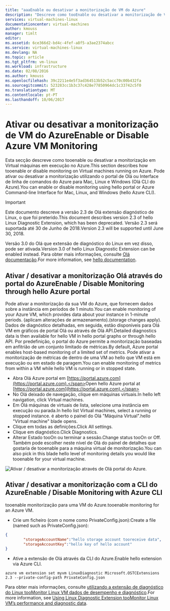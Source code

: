 ```yaml
---
title: "aaaEnable ou desativar a monitorização de VM do Azure"
description: "Descreve como tooEnable ou desativar a monitorização de VM do Azure"
services: virtual-machines-linux
documentationcenter: virtual-machines
author: kmouss
manager: timlt
editor: 
ms.assetid: 6ce366d2-bd4c-4fef-a8f5-a3ae2374abcc
ms.service: virtual-machines-linux
ms.devlang: NA
ms.topic: article
ms.tgt_pltfrm: vm-linux
ms.workload: infrastructure
ms.date: 02/08/2016
ms.author: kmouss
ms.openlocfilehash: 39c2211e4e5f3ad364513b52c5acc70c00b432fa
ms.sourcegitcommit: 523283cc1b3c37c428e77850964dc1c33742c5f0
ms.translationtype: MT
ms.contentlocale: pt-PT
ms.lasthandoff: 10/06/2017
---
```

# <a name="enable-or-disable-azure-vm-monitoring"></a><span data-ttu-id="31042-103">Ativar ou desativar a monitorização de VM do Azure</span><span class="sxs-lookup"><span data-stu-id="31042-103">Enable or Disable Azure VM Monitoring</span></span>

<span data-ttu-id="31042-104">Esta secção descreve como tooenable ou desativar a monitorização em Virtual máquinas em execução no Azure.</span><span class="sxs-lookup"><span data-stu-id="31042-104">This section describes how tooenable or disable monitoring on Virtual machines running on Azure.</span></span> <span data-ttu-id="31042-105">Pode ativar ou desativar a monitorização utilizando o portal de Olá ou Interface de linha de comandos do Azure para Mac, Linux e Windows (Olá CLI do Azure).</span><span class="sxs-lookup"><span data-stu-id="31042-105">You can enable or disable monitoring using hello portal or Azure Command-line Interface for Mac, Linux, and Windows (hello Azure CLI).</span></span>

> [!IMPORTANT]
> <span data-ttu-id="31042-106">Este documento descreve a versão 2.3 de Olá extensão diagnóstico de Linux, o que foi preterido.</span><span class="sxs-lookup"><span data-stu-id="31042-106">This document describes version 2.3 of hello Linux Diagnostic Extension, which has been deprecated.</span></span> <span data-ttu-id="31042-107">Versão 2.3 será suportada até 30 de Junho de 2018.</span><span class="sxs-lookup"><span data-stu-id="31042-107">Version 2.3 will be supported until June 30, 2018.</span></span>
>
> <span data-ttu-id="31042-108">Versão 3.0 do Olá que extensão de diagnóstico do Linux em vez disso, pode ser ativada.</span><span class="sxs-lookup"><span data-stu-id="31042-108">Version 3.0 of hello Linux Diagnostic Extension can be enabled instead.</span></span> <span data-ttu-id="31042-109">Para obter mais informações, consulte [Olá documentação](./diagnostic-extension.md).</span><span class="sxs-lookup"><span data-stu-id="31042-109">For more information, see [hello documentation](./diagnostic-extension.md).</span></span>

## <a name="enable--disable-monitoring-through-hello-azure-portal"></a><span data-ttu-id="31042-110">Ativar / desativar a monitorização Olá através do portal do Azure</span><span class="sxs-lookup"><span data-stu-id="31042-110">Enable / Disable Monitoring through hello Azure portal</span></span>

<span data-ttu-id="31042-111">Pode ativar a monitorização da sua VM do Azure, que fornecem dados sobre a instância em períodos de 1 minuto.</span><span class="sxs-lookup"><span data-stu-id="31042-111">You can enable  monitoring of your Azure VM, which provides data about your instance in 1-minute periods.</span></span> <span data-ttu-id="31042-112">(aplicam alterações de armazenamento).</span><span class="sxs-lookup"><span data-stu-id="31042-112">(storage changes apply).</span></span> <span data-ttu-id="31042-113">Dados de diagnóstico detalhadas, em seguida, estão disponíveis para Olá VM em gráficos de portal Olá ou através de Olá API.</span><span class="sxs-lookup"><span data-stu-id="31042-113">Detailed diagnostics data is then available for hello VM in hello portal graphs or through hello API.</span></span> <span data-ttu-id="31042-114">Por predefinição, o portal do Azure permite a monitorização baseadas em anfitrião de um conjunto limitado de métricas.</span><span class="sxs-lookup"><span data-stu-id="31042-114">By default, Azure portal enables host-based monitoring of a limited set of metrics.</span></span> <span data-ttu-id="31042-115">Pode ativar a monitorização de métricas de dentro de uma VM ao hello que VM está em execução ou em estado de paragem.</span><span class="sxs-lookup"><span data-stu-id="31042-115">You can enable monitoring of metrics from within a VM while hello VM is running or in stopped state.</span></span>

* <span data-ttu-id="31042-116">Abra Olá Azure portal em [https://portal.azure.com](https://portal.azure.com).</span><span class="sxs-lookup"><span data-stu-id="31042-116">Open hello Azure portal at [https://portal.azure.com](https://portal.azure.com).</span></span>
* <span data-ttu-id="31042-117">No Olá deixado de navegação, clique em máquinas virtuais.</span><span class="sxs-lookup"><span data-stu-id="31042-117">In hello left navigation, click Virtual machines.</span></span>
* <span data-ttu-id="31042-118">Em Olá máquinas de virtuais de lista, selecione uma instância em execução ou parada.</span><span class="sxs-lookup"><span data-stu-id="31042-118">In hello list Virtual machines, select a running or stopped instance.</span></span> <span data-ttu-id="31042-119">é aberto o painel do Olá "Máquina Virtual".</span><span class="sxs-lookup"><span data-stu-id="31042-119">hello "Virtual machine" blade opens.</span></span>
* <span data-ttu-id="31042-120">Clique em todas as definições.</span><span class="sxs-lookup"><span data-stu-id="31042-120">Click All settings.</span></span>
* <span data-ttu-id="31042-121">Clique em diagnóstico.</span><span class="sxs-lookup"><span data-stu-id="31042-121">Click Diagnostics.</span></span>
* <span data-ttu-id="31042-122">Alterar Estado tooOn ou terminar a sessão.</span><span class="sxs-lookup"><span data-stu-id="31042-122">Change status tooOn or Off.</span></span> <span data-ttu-id="31042-123">Também pode escolher neste nível de Olá do painel de detalhes que gostaria de tooenable para a máquina virtual de monitorização.</span><span class="sxs-lookup"><span data-stu-id="31042-123">You can also pick in this blade hello level of monitoring details you would like tooenable for your virtual machine.</span></span>

![Ativar / desativar a monitorização através de Olá portal do Azure.][1]

## <a name="enable--disable-monitoring-with-azure-cli"></a><span data-ttu-id="31042-125">Ativar / desativar a monitorização com a CLI do Azure</span><span class="sxs-lookup"><span data-stu-id="31042-125">Enable / Disable Monitoring with Azure CLI</span></span>

<span data-ttu-id="31042-126">tooenable monitorização para uma VM do Azure.</span><span class="sxs-lookup"><span data-stu-id="31042-126">tooenable monitoring for an Azure VM.</span></span>

* <span data-ttu-id="31042-127">Crie um ficheiro (com o nome como PrivateConfig.json):</span><span class="sxs-lookup"><span data-stu-id="31042-127">Create a file (named such as PrivateConfig.json):</span></span>

```json
{
        "storageAccountName":"hello storage account tooreceive data",
        "storageAccountKey":"hello key of hello account"
}
```

* <span data-ttu-id="31042-128">Ative a extensão de Olá através da CLI do Azure.</span><span class="sxs-lookup"><span data-stu-id="31042-128">Enable hello extension via Azure CLI.</span></span>

```azurecli
azure vm extension set myvm LinuxDiagnostic Microsoft.OSTCExtensions 2.3 --private-config-path PrivateConfig.json
```

<span data-ttu-id="31042-129">Para obter mais informações, consulte [utilizando a extensão de diagnóstico do Linux tooMonitor Linux VM dados de desempenho e diagnóstico](classic/diagnostic-extension-v2.md?toc=%2fazure%2fvirtual-machines%2flinux%2fclassic%2ftoc.json).</span><span class="sxs-lookup"><span data-stu-id="31042-129">For more information, see [Using Linux Diagnostic Extension tooMonitor Linux VM’s performance and diagnostic data](classic/diagnostic-extension-v2.md?toc=%2fazure%2fvirtual-machines%2flinux%2fclassic%2ftoc.json).</span></span>

<!--Image references-->
[1]: ./media/vm-monitoring/portal-enable-disable.png

